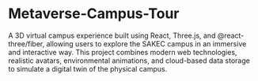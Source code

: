 # Metaverse-Campus-Tour
A 3D virtual campus experience built using React, Three.js, and @react-three/fiber, allowing users to explore the SAKEC campus in an immersive and interactive way. This project combines modern web technologies, realistic avatars, environmental animations, and cloud-based data storage to simulate a digital twin of the physical campus.
